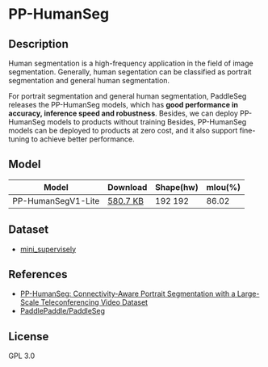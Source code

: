 <!--- SPDX-License-Identifier: GPL-3.0 -->

# PP-HumanSeg

## Description

Human segmentation is a high-frequency application in the field of image segmentation.
Generally, human segentation can be classified as portrait segmentation and general human segmentation.

For portrait segmentation and general human segmentation, PaddleSeg releases the PP-HumanSeg models, which has **good performance in accuracy, inference speed and robustness**. Besides, we can deploy PP-HumanSeg models to products without training
Besides, PP-HumanSeg models can be deployed to products at zero cost, and it also support fine-tuning to achieve better performance.

## Model
| Model                | Download                            | Shape(hw) | mIou(%) |
| -------------------- |:----------------------------------- |:--------- |:--------|
| PP-HumanSegV1-Lite   | [580.7 KB](human_pp_humansegv1.zip) | 192 192   | 86.02   |

## Dataset

* [mini\_supervisely](https://paddleseg.bj.bcebos.com/humanseg/data/mini_supervisely.zip)

## References

* [PP-HumanSeg: Connectivity-Aware Portrait Segmentation with a Large-Scale Teleconferencing Video Dataset](https://arxiv.org/abs/2112.07146)
* [PaddlePaddle/PaddleSeg](https://github.com/PaddlePaddle/PaddleSeg/tree/release/2.6/contrib/PP-HumanSeg)

## License

GPL 3.0
